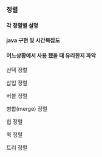 ### 정렬
#### 각 정렬별 설명
#### java 구현 및 시간복잡도
#### 어느상황에서 사용 했을 때 유리한지 파악
선택 정렬

삽입 정렬

버블 정렬

병합(merge) 정렬

힙 정렬

퀵 정렬

트리 정렬